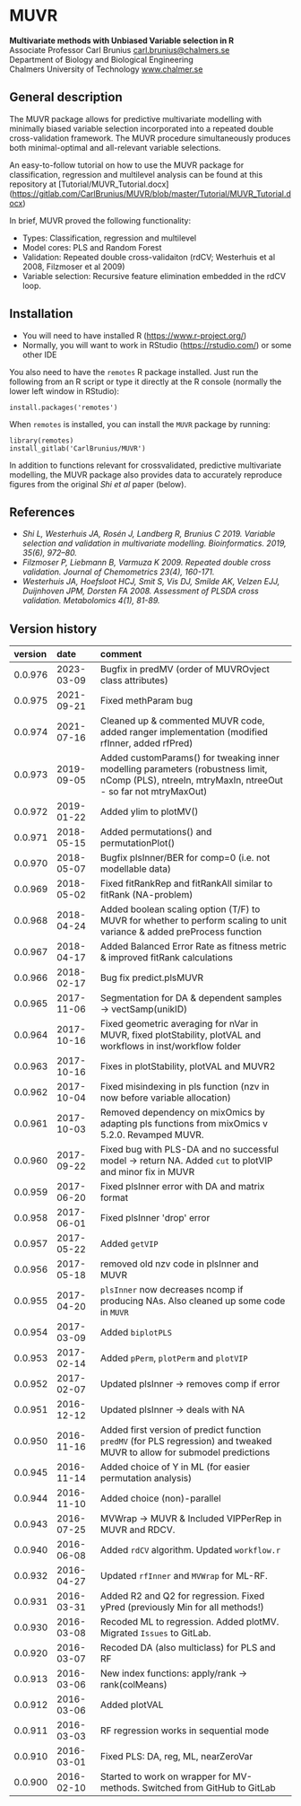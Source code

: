 # MUVR
**Multivariate methods with Unbiased Variable selection in R**  
Associate Professor Carl Brunius  <carl.brunius@chalmers.se>  
Department of Biology and Biological Engineering  
Chalmers University of Technology www.chalmer.se

## General description
The MUVR package allows for predictive multivariate modelling with minimally biased variable selection incorporated into a repeated double cross-validation framework. The MUVR procedure simultaneously produces both minimal-optimal and all-relevant variable selections.

An easy-to-follow tutorial on how to use the MUVR package for classification, regression and multilevel analysis can be found at this repository at [Tutorial/MUVR_Tutorial.docx] (https://gitlab.com/CarlBrunius/MUVR/blob/master/Tutorial/MUVR_Tutorial.docx)

In brief, MUVR proved the following functionality:
- Types: Classification, regression and multilevel
- Model cores: PLS and Random Forest
- Validation: Repeated double cross-validaiton (rdCV; Westerhuis et al 2008, Filzmoser et al 2009)
- Variable selection: Recursive feature elimination embedded in the rdCV loop.  

## Installation
- You will need to have installed R (https://www.r-project.org/)
- Normally, you will want to work in RStudio (https://rstudio.com/) or some other IDE

You also need to have the `remotes` R package installed. Just run the following from an R script or type it directly at the R console (normally the lower left window in RStudio):
```
install.packages('remotes')
```
When `remotes` is installed, you can install the `MUVR` package by running:
```
library(remotes)
install_gitlab('CarlBrunius/MUVR')
```

In addition to functions relevant for crossvalidated, predictive multivariate modelling, the MUVR package also provides data to accurately reproduce figures from the original *Shi et al* paper (below).

## References
- *Shi L, Westerhuis JA, Rosén J, Landberg R, Brunius C 2019. Variable selection and validation in multivariate modelling. Bioinformatics. 2019, 35(6), 972–80.*
- *Filzmoser P, Liebmann B, Varmuza K 2009. Repeated double cross validation. Journal of Chemometrics 23(4), 160-171.*
- *Westerhuis JA, Hoefsloot HCJ, Smit S, Vis DJ, Smilde AK, Velzen EJJ, Duijnhoven JPM, Dorsten FA 2008. Assessment of PLSDA cross validation. Metabolomics 4(1), 81-89.*

## Version history
version | date | comment
:------ | :--- | :------
0.0.976 | 2023-03-09 | Bugfix in predMV (order of MUVROvject class attributes)
0.0.975 | 2021-09-21 | Fixed methParam bug
0.0.974 | 2021-07-16 | Cleaned up & commented MUVR code, added ranger implementation (modified rfInner, added rfPred)
0.0.973 | 2019-09-05 | Added customParams() for tweaking inner modelling parameters (robustness limit, nComp (PLS), ntreeIn, mtryMaxIn, ntreeOut - so far not mtryMaxOut)
0.0.972 | 2019-01-22 | Added ylim to plotMV()
0.0.971 | 2018-05-15 | Added permutations() and permutationPlot()
0.0.970 | 2018-05-07 | Bugfix plsInner/BER for comp=0 (i.e. not modellable data)
0.0.969 | 2018-05-02 | Fixed fitRankRep and fitRankAll similar to fitRank (NA-problem)
0.0.968 | 2018-04-24 | Added boolean scaling option (T/F) to MUVR for whether to perform scaling to unit variance & added preProcess function
0.0.967 | 2018-04-17 | Added Balanced Error Rate as fitness metric & improved fitRank calculations
0.0.966 | 2018-02-17 | Bug fix predict.plsMUVR
0.0.965 | 2017-11-06 | Segmentation for DA & dependent samples -> vectSamp(unikID)
0.0.964 | 2017-10-16 | Fixed geometric averaging for nVar in MUVR, fixed plotStability, plotVAL and workflows in inst/workflow folder
0.0.963 | 2017-10-16 | Fixes in plotStability, plotVAL and MUVR2
0.0.962 | 2017-10-04 | Fixed misindexing in pls function (nzv in now before variable allocation)
0.0.961 | 2017-10-03 | Removed dependency on mixOmics by adapting pls functions from mixOmics v 5.2.0. Revamped MUVR.
0.0.960 | 2017-09-22 | Fixed bug with PLS-DA and no successful model -> return NA. Added `cut` to plotVIP and minor fix in MUVR
0.0.959 | 2017-06-20 | Fixed plsInner error with DA and matrix format
0.0.958 | 2017-06-01 | Fixed plsInner 'drop' error
0.0.957 | 2017-05-22 | Added `getVIP`
0.0.956 | 2017-05-18 | removed old nzv code in plsInner and MUVR
0.0.955 | 2017-04-20 | `plsInner` now decreases ncomp if producing NAs. Also cleaned up some code in `MUVR`
0.0.954 | 2017-03-09 | Added `biplotPLS`
0.0.953 | 2017-02-14 | Added `pPerm`, `plotPerm` and `plotVIP`
0.0.952 | 2017-02-07 | Updated plsInner -> removes comp if error
0.0.951 | 2016-12-12 | Updated plsInner -> deals with NA
0.0.950 | 2016-11-16 | Added first version of predict function `predMV` (for PLS regression) and tweaked MUVR to allow for submodel predictions
0.0.945 | 2016-11-14 | Added choice of Y in ML (for easier permutation analysis)
0.0.944 | 2016-11-10 | Added choice (non)-parallel
0.0.943 | 2016-07-25 | MVWrap -> MUVR & Included VIPPerRep in MUVR and RDCV.
0.0.940 | 2016-06-08 | Added `rdCV` algorithm. Updated `workflow.r`
0.0.932 | 2016-04-27 | Updated `rfInner` and `MVWrap` for ML-RF.
0.0.931 | 2016-03-31 | Added R2 and Q2 for regression. Fixed yPred (previously Min for all methods!)
0.0.930 | 2016-03-08 | Recoded ML to regression. Added plotMV. Migrated `Issues` to GitLab.
0.0.920 | 2016-03-07 | Recoded DA (also multiclass) for PLS and RF
0.0.913 | 2016-03-06 | New index functions: apply/rank -> rank(colMeans)
0.0.912 | 2016-03-06 | Added plotVAL
0.0.911 | 2016-03-03 | RF regression works in sequential mode 
0.0.910 | 2016-03-01 | Fixed PLS: DA, reg, ML, nearZeroVar
0.0.900 | 2016-02-10 | Started to work on wrapper for MV-methods. Switched from GitHub to GitLab
